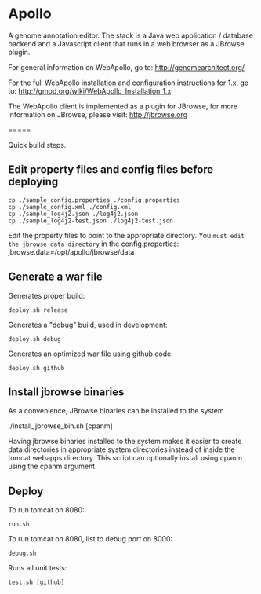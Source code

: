Apollo
======

A genome annotation editor.  The stack is a Java web application / database backend and a Javascript client that runs in a web browser as a JBrowse plugin.  

For general information on WebApollo, go to: 
http://genomearchitect.org/

For the full WebApollo installation and configuration instructions for 1.x, go to:
http://gmod.org/wiki/WebApollo_Installation_1.x

The WebApollo client is implemented as a plugin for JBrowse, for more information on JBrowse, please visit:
http://jbrowse.org

=====

Quick build steps.  

## Edit property files and config files before deploying

    cp ./sample_config.properties ./config.properties 
    cp ./sample_config.xml ./config.xml 
    cp ./sample_log4j2.json ./log4j2.json 
    cp ./sample_log4j2-test.json ./log4j2-test.json 

 
Edit the property files to point to the appropriate directory. You ```must edit the jbrowse data directory``` in the config.properties: jbrowse.data=/opt/apollo/jbrowse/data 
 

## Generate a war file

Generates proper build:

    deploy.sh release

Generates a "debug" build, used in development:

    deploy.sh debug 

Generates an optimized war file using github code:

    deploy.sh github

## Install jbrowse binaries

As a convenience, JBrowse binaries can be installed to the system

   ./install_jbrowse_bin.sh [cpanm]

Having jbrowse binaries installed to the system makes it easier to create data directories in appropriate system directories instead of inside the tomcat webapps directory. This script can optionally install using cpanm using the cpanm argument.

## Deploy

To run tomcat on 8080:

    run.sh
To run tomcat on 8080, list to debug port on 8000:

    debug.sh

Runs all unit tests:

    test.sh [github]


